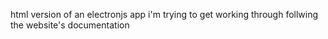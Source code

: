 html version of an electronjs app i'm trying to get working through follwing the website's documentation

